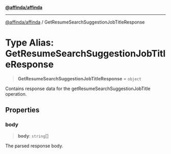 [**@affinda/affinda**](../README.md)

***

[@affinda/affinda](../globals.md) / GetResumeSearchSuggestionJobTitleResponse

# Type Alias: GetResumeSearchSuggestionJobTitleResponse

> **GetResumeSearchSuggestionJobTitleResponse** = `object`

Contains response data for the getResumeSearchSuggestionJobTitle operation.

## Properties

### body

> **body**: `string`[]

The parsed response body.

